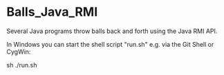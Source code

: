 Balls_Java_RMI
==============

Several Java programs throw balls back and forth using the Java RMI API.


In Windows you can start the shell script "run.sh" e.g. via the Git Shell or CygWin:

sh ./run.sh